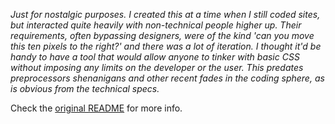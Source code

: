 *Just for nostalgic purposes. I created this at a time when I still coded sites, but interacted quite heavily with non-technical people higher up. Their requirements, often bypassing designers, were of the kind 'can you move this ten pixels to the right?' and there was a lot of iteration. I thought it'd be handy to have a tool that would allow anyone to tinker with basic CSS without imposing any limits on the developer or the user. This predates preprocessors shenanigans and other recent fades in the coding sphere, as is obvious from the technical specs.*

Check the [original README](blob/master/README-orig.md) for more info.